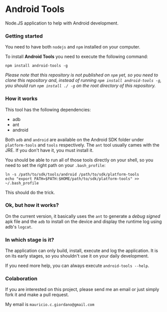 Android Tools
=============

Node.JS application to help with Android development.

### Getting started

You need to have both `nodejs` and `npm` installed on your computer.

To install **Android Tools** you need to execute the following command:

```shell
npm install android-tools -g
```

*Please note that this repository is not published on `npm` yet, so you need to clone this repository and, instead of running `npm install android-tools -g`, you should run `npm install ./ -g` on the root directory of this repository.*

### How it works

This tool has the following dependencies:

+ adb
+ ant
+ android

Both `adb` and `android` are available on the Android SDK folder under `platform-tools` and `tools` respectively. The `ant` tool usually cames with the JRE. If you don't have it, you must install it.

You should be able to run all of those tools directly on your shell, so you need to set the right path on your `.bash_profile`:

```shell
ln -s /path/to/sdk/tools/android /path/to/sdk/platform-tools
echo "export PATH=$PATH:$HOME/path/to/sdk/platform-tools" >> ~/.bash_profile
```

This should do the trick.

### Ok, but how it works?

On the current version, it basically uses the `ant` to generate a *debug signed* apk file and the `adb` to install on the device and display the runtime log using adb's `logcat`.

### In which stage is it?

The application can only build, install, execute and log the application. It is on its early stages, so you shouldn't use it on your daily development.

If you need more help, you can always execute `android-tools --help`.

### Colaboration

If you are interested on this project, please send me an email or just simply fork it and make a pull request.

My email is `mauricio.c.giordano@gmail.com`
